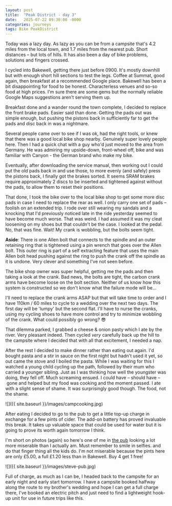 ```yaml
---
layout: post
title:  "Peak District - day 3"
date:   2025-07-22 09:30:00 -0000
categories: journeys
tags: Bike PeakDistrict
---
```


Today was a lazy day. As lazy as you can be from a campsite that's 4.2 miles from the local town, and 1.7 miles from the nearest pub. Short distances – but lots of hills. It has also been a day of bike problems, solutions and fingers crossed.

I cycled into Bakewell, getting there just before 0900. It's mostly downhill but with enough short hill sections to test the legs. Coffee at Summat, good again, then breakfast at a recommended Google place. Bakewell has been a bit disappointing for food to be honest. Characterless venues and so-so food at high prices. I'm sure there are some gems but the normally reliable Google Maps suggestions aren't serving them up.

Breakfast done and a wander round the town complete, I decided to replace the front brake pads. Easier said than done. Getting the pads out was simple enough, but pushing the pistons back in sufficiently far to get the pads and disc back in was a nightmare.

Several people came over to see if I was ok, had the right tools, or knew that there was a good local bike shop nearby. Genuinely super lovely people here. Then I had a quick chat with a guy who'd just moved to the area from Germany. He was admiring my upside-down, front-wheel off, bike and was familiar with Canyon - the German brand who make my bike.

Eventually, after downloading the service manual, then working out I could put the old pads back in and use those, to more evenly (and safely) press the pistons back, I finally got the brakes sorted. It seems SRAM brakes require approximately 2 discs to be inserted and tightened against without the pads, to allow them to reset their positions.

That done, I took the bike over to the local bike shop to get some more disc pads in case I need to replace the rear as well. I only carry one set of pads – foolish on an extended trip. I rode over still wearing my sandals and a knocking that I'd previously noticed late in the ride yesterday seemed to have become much worse. That was weird. I had assumed it was my cleat loosening on my shoes but that couldn't be the case. I looked at the pedal. No, that was fine. Wait! My crank is wobbling, but the bolts seem tight.

**Aside**: There is one Allen bolt that connects to the spindle and an outer retaining ring that is tightened using a pin wrench that goes over the Allen bolt. This outer ring is part of a self extracting feature that uses the main Allen bolt head pushing against the ring to push the crank off the spindle as it is undone. Very clever and something I've not seen before.  

The bike shop owner was super helpful, getting me the pads and then taking a look at the crank. Bad news, the bolts are tight, the carbon crank arms have become loose on the bolt section. Neither of us know how this system is constructed so we don't know what the failure mode will be...

I'll need to replace the crank arms ASAP but that will take time to order and I have 110km / 60 miles to cycle to a wedding over the next two days. The first day will be 'lumpy' but the second flat. I'll have to nurse the cranks, using my cycling shoes to have more control and try to minimize wobbling of the crank. What could possibly go wrong? 😎

That dilemma parked, I grabbed a cheese & onion pasty which I ate by the river. Very pleasant indeed. Then cycled *very* carefully back up the hill to the campsite where I decided that with all that excitement, I needed a nap.

After the rest I decided to make dinner rather than eating out again. I'd bought pasta and a stir in sauce on the first night but hadn't used it yet, so out came the stove and I boiled the pasta. While I was waiting for this I watched a young child cycling up the path, followed by their mum who carried a younger sibling. Just as I was thinking how well the youngster was doing, they fell off. Much screaming ensued. I could have – should have – gone and helped but my food was cooking and the moment passed. I ate with a slight sense of shame. It was surprisingly good though. The food, not the shame. 

![]({{ site.baseurl }}/images/campcooking.jpg)

After eating I decided to go to the pub to get a little top-up charge in exchange for a few pints of cider. The add-on battery has proved invaluable this break. It takes up valuable space that could be used for water but it is going to prove its worth again tomorrow I think.

I'm short on photos (again) so here's one of me in [the pub][bullshead] looking a lot more miserable than I actually am. Must remember to smile in selfies. and do that finger thing all the kids do. I'm not miserable because the pints here are only £5.00, a full £1.20 less than in Bakewell. Buy 4 get 1 free!

![]({{ site.baseurl }}/images/steve-pub.jpg)

Full of charge, as much as I can be, I headed back to the campsite for an early night and early start tomorrow. I have a campsite booked halfway along the route to my brother's wedding and hope I can get a full charge there, I've booked an electric pitch and just need to find a lightweight hook-up unit for use in future trips like this.

[bullshead]: http://www.thebullsheadmonyash.co.uk/
